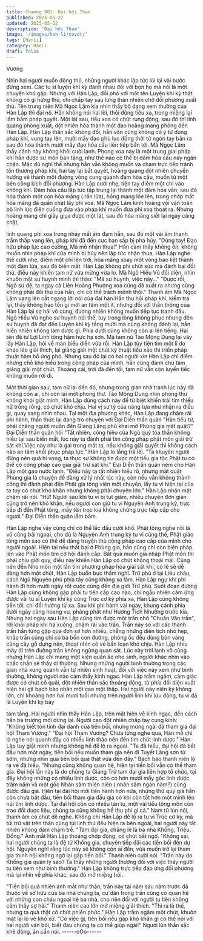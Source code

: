 ```yaml
---
title: Chương 901: Đại hội Tham
published: 2025-05-22
updated: 2025-05-22
description: 'Đại hội Tham'
image: '/images/han-li/cover/'
tags: [HanLi]
category: HanLi
draft: false
---
```


Vương

Nhìn hai người muốn động thủ, những người khác lập tức lùi lại
vài bước đứng xem. Các tu sĩ luyện khí kỳ đánh nhau đối với bọn
họ mà nói là một chuyện khó gặp. Nhưng với Hàn Lập, đối phó
với một tên Luyện khí kỳ thật không có gì hứng thú, chỉ chắp tay
sau lưng thản nhiên chờ đối phương xuất thủ.
Tên trung niên Mã Ngọc Lâm kia nhìn thấy bộ dạng xem thường
của Hàn Lập thì đại nộ. Hắn không nói hai lời, thôi động tiểu xa,
trong miệng lại lẩm bẩm pháp quyết. Một lát sau, tiểu xoa có chút
rung động, sau đó thì linh quang phóng xuất, đột nhiên hóa thành
một đạo hoàng mang phóng đến Hàn Lập.
Hàn Lập thần sắc không đổi, hắn vốn cũng không có ý tứ dùng
pháp khí, vung tay lên, mười mấy đạo phù lục đồng thời từ ngón
tay bắn ra sau đó hóa thành mười mấy đạo hỏa cầu liên tiếp bắn
tới. Mã Ngọc Lâm thấy cảnh này không khỏi cười lạnh. Phong
xoa này là một trung giai pháp khí hắn được sư môn ban tặng,
như thế nào có thể bị đám hỏa cầu này ngăn chặn.
Mặc dù nghĩ thế nhưng hắn vẫn không muốn va chạm trực tiếp
tránh tổn thương pháp khí, hai tay lại bắt quyết, hoàng quang đột
nhiên chuyển hướng vẽ thành một đường vòng cung quanh đám
hỏa cầu, muốn từ một bên công kích đối phương. Hàn Lập cười
nhẹ, tiện tay điểm một chỉ vào không khí. Đám hỏa cầu lập tức
tập trung lại thành một đám hỏa vân, sau đó hóa thành một con
hỏa mãng ( rắn lửa), hồng mang lóe lên, trong chớp mắt hỏa
mãng đã quấn chặt lấy phi xoa.
Mã Ngọc Lâm kinh hoảng vội vận toàn bộ linh lực điên cuồng đưa
vào pháp khí muốn đưa phi xoa thoát ra. Nhưng hoàng mang chỉ
giãy giụa được một lát, sau đó hỏa mãng siết lại ngày càng chặt,

linh quang phi xoa trong nháy mắt ảm đạm hẳn, sau đó một vài
âm thanh trầm thấp vang lên, pháp khí đã đến cực hạn sắp bị phá
hủy.
"Dừng tay! Đạo hữu pháp lực cao cường, Mã mỗ nhận thua!"
Hắn cảm thấy không ổn, không muốn nhìn pháp khí của mình bị
hủy nên lập tức nhận thua.
Hàn Lập nghe thế cười nhẹ, điểm một chỉ lên trời, hỏa mãng xoay
một vòng bạo liệt thành một đám lửa, sau đó biến mất. Hàn Lập
không phí chút sức mà đánh bại đối thủ, điều này khiến tam nữ
vừa mừng vừa lo. Mà Ngô Hiểu Vũ đối diện, nhìn khuôn mặt sư
huynh mình thì thào:
"Mã sư huynh, việc này…"
"Được rồi, Ngô sư đệ, ta ngay cả Liên Hoàng Phượng xoa cũng
đã xuất ra nhưng cũng không phải đối thủ của hắn, chỉ có thể
trách mệnh thôi."
Thanh âm Mã Ngọc Lâm vang lên cắt ngang lời nói của đại
hán.Hắn thu hồi pháp khí, kiểm tra lại, thấy không hảo tổn gì mới
an tâm một ít, nhưng đối với thần thông của Hàn Lập lại sợ hãi vô
cùng, đương nhiên không muốn tiếp tục tranh đấu.
Ngô Hiểu Vũ nghe sư huynh nói thế, tuy trong lòng không phục
nhưng đến sư huynh đã đạt đến Luyện khí kỳ tầng mười mà cũng
không đánh lại, hắn hiển nhiên không làm được gì.
Phía dưới cũng không còn ai lên tiếng. Hai tên đệ tử Lợi Linh tông
hậm hực hạ sơn. Mà tam nữ Tào Mộng Dung lại vây lấy Hàn Lập,
hỏi về màn biểu diễn vừa rồi. Hàn Lập tùy tiện tìm một lí do khéo
léo giải thích, lại giảng giải một chút kỹ thuật tiểu xảo thi triển
pháp thuật hàm hồ ứng phó.
Nhưng sau đó lại có hai người xin Hàn Lập chỉ điểm những chỗ
khó hiểu trong công pháp của mình, hắn cũng đành chú tâm
giảng giải một chút. Thoáng cái, trời đã đến tối, tam nữ vẫn còn
luyến tiếc không muốn rời đi.

Một thời gian sau, tam nữ lại đến đó, nhưng trong gian nhà tranh
lúc này đã không còn ai, chỉ còn lại một phong thư. Tào Mộng
Dung nhìn phong thư không khỏi giật mình, Hàn Lập dùng cách
này để từ biệt khiến trái tim thiếu nữ trống rỗng, có chút khó chịu.
Hai vị sư tỷ của nàng tựa như nhận ra điều gì, quay sang nhìn
nhau.
Tại một địa phương khác, Hàn Lập đang chậm rãi phi hành, thần
thức lại đang trò chuyện với Đại Diễn thần quân
"Hàn tiểu từ, phải chăng ngươi muốn đến Giang Lăng phủ khai
mở Phùng gia mật quật?" Đại Diễn thần quân hỏi
"Tất nhiên, công hiệu của Ngũ quỷ tỏa thần không hiểu tại sau
biến mất, lúc này ta đành phải tìm công pháp phật môn giải trừ sát
khí.Việc này như là gai trong mắt ta, nếu không giải quyết thì
không cách nào an tâm khôi phục pháp lực."
Hàn Lập lo lắng trả lời.
"Ta khuyên ngươi đừng nên quá hi vọng, ta thực sự không tin
được một tiểu gia tộc Phật tu có thể có công pháp cao giai giải trừ
sát khí." Đại Diễn thần quân ném cho Hàn Lập một gáo nước
lạnh.
"Điều này ta tất nhiên hiểu rõ, nhưng mật quật Phùng gia là
chuyện dễ dàng xử lý nhất lúc này, còn nếu vẫn không thành công
thì đành phải đến Phật gia tông viện một chuyến, lấy tu vi hiện tại
của ta tuy có chút khó khăn nhưng không phải chuyện lớn."
Hàn Lập nhăn mặt chậm rãi nói.
"Hừ! Ngươi sau khi tu vi bị tụt giảm, nhiều chuyện đơn giản cũng
trở nên khó khăn, nếu ngươi còn giữ tu vi Nguyên Anh trung kỳ,
trực tiếp đi đến Phật tông, mấy tên trọc kia không chừng trực tiếp
cấp cho ngươi."
Đại Diễn thần quân lầm bầm.

Hàn Lập nghe vậy cũng chỉ có thể lắc đầu cười khổ. Phật tông
nghe nói là vô cùng bài ngoại, cho dù là Nguyên Anh trung kỳ tu vi
cũng thế, Phật giáo tông môn sao có thể dễ dàng truyện thù công
pháp cao cấp của mình cho người ngoài. Hiện tại nếu thất bại ở
Phùng gia, hắn cũng chỉ còn biện pháp lẻn vào Phật môn tìm cơ
hội đánh cắp.
Bất quá muốn gia nhập Phật môn thì phải chịu giới quy, điều này
khiến Hàn Lập có chút không thoải mái. Cũng nên đến Nho môn
một lần tìm phương pháp hóa giải sát khí, có lẽ sẽ dễ dàng hơn
một chút, Hàn Lập buồn bực thầm nghĩ.
Trữ phủ ở tại Liêu châu, cách Ngũ Nguyên phủ phía tây cũng
không xa lắm, Hàn Lập ngự khí phi hành đi hơn mười ngày rốt
cuộc cũng đến địa giới Trữ phủ. Suốt đoạn đường Hàn Lập cũng
không gặp phải tu tiên cấp cao nào, chỉ ngẫu nhiên cảm ứng
được vài tu sĩ Luyện khí kỳ cùng Trúc cơ kỳ phía xa, Hàn Lập
cũng không tiến tới, chỉ đổi hướng từ xa.
Sau khi phi hành vài ngày, khung cảnh phía dưới ngày càng
hoang vu, phảng phất như Hương Tích Nhưỡng trước kia. Nhưng
hai ngày sau Hàn Lập cũng tìm được một trấn nhỏ "Chuẩn Vân
trấn", rời khỏi pháp khí hạ xuống, chậm rãi vào trấn.
Trấn này so với các thành trấn hắn từng gặp qua đơn sơ hơn
nhiều, chẳng những diện tích nhỏ hẹp, khắp trấn cũng chỉ có ba
bốn con đường, phòng ốc đều dùng bùn vàng cùng cây gỗ dựng
nên, thoạt nhìn có vẻ bẩn loạn khó chịu. Hàn Lập nhíu mày đi trên
đường trấn không ngừng quan sát.
Lúc này trời lạnh vô cùng nhưng Hàn Lập chỉ mang một kiện quần
áo nho sinh, người khác nhìn vào chắc chắn sẽ thấy dị thường.
Nhưng những người bình thường trong các gian nhà xung quanh
vẫn tự nhiên sinh hoạt, đối với việc này xem như bình thường,
không người nào cảm thấy kinh ngạc. Hàn Lập trầm ngâm, cảm
giác được có chút cổ quái, đột nhiên thần sắc thoáng động, từ
phía đối diện xuất hiện hai gã bạch bào nhân một cao một thấp.
Hai người này niên kỷ không lớn, chỉ khoảng hơn hai mươi tuổi
nhưng trên người linh khí lưu động, tu vi đã là Luyện khí kỳ bảy

tám tầng. Hai người nhìn thấy Hàn Lập, trên mặt hiện vẻ kinh
ngạc, đến cách hắn ba trượng mới dừng lại. Người cao đột nhiên
chắp tay cung kính:
"Không biết tôn tính đại danh của tiền bối, nhưng mừng ngài đã
tham gia đại hội Tham Vương."
"Đại hội Tham Vương? Chưa từng nghe qua, Hàn mỗ chỉ là nghe
nói quanh đây có nhiều linh thảo nên đến tìm chút linh dược." Hàn
Lập tuy giật mình nhưng không hề để lộ ra ngoài.
"Ta đã hiểu, đại hội đã bắt đầu hơn một ngày, tiền bối nếu muốn
tham gia nên đi Tuyết Lăng sơn từ sớm, nhưng nhìn qua tiền bối
quả thật vừa đến đây." Bạch bào thanh niên lộ ra vẻ đã hiểu.
"Nhưng cũng không quan hệ, hiện tại tiền bối vẫn có thể tham gia.
Đại hội lần này là do chúng ta Giang Trữ tam đại gia liên hợp tổ
chức, tại đây không những có nhiều linh dược, còn có hơn mười
mấy gốc linh dược trăm năm và một gốc Nhân sâm thiên niên (
nhân sâm ngàn năm?) cũng được đấu giá. Hiện tại đại hội mới
tiến hành hơn nửa, những thứ quý giá hẳn còn chưa bắt đầu, tiền
bối tham gia đấu giá có khi còn tốt hơn một mình lên núi tìm linh
dược. Tại đại hội còn có nhiều tán tu, một vài tiểu tông môn còn
trao đổi dược liệu, chúng ta cũng không hề thu phí gì cả." Nam tử
lùn nói, thanh âm có chút dễ nghe. Không chỉ Hàn Lập để lộ ra tu
vi Trúc cơ kỳ, mà túi trữ vật trên thân cùng túi linh thú đều hiện ra
bên ngoài, hai người này tất nhiên không dám chậm trễ.
"Tam đại gia, chẳng lẽ là ba nhà Khổng, Triệu, Đổng." Ánh mắt
Hàn Lập thoáng chớp động, có chút bất ngờ.
"Không sai, hai người chúng ta là đệ tử Khổng gia, chuyên tiếp đãi
các tiền bối đến dự hội. Nguyên nghĩ rằng lúc này sẽ không còn ai
đến, vừa muốn trở lại tham gia thịnh hội không ngờ lại gặp tiền
bối." Thanh niên cười nói.
"Trấn này do Khổng gia quản lý sao? Ta thấy những người thường
đối với việc thấy người tu tiên xem như bình thường." Hàn Lập
không trực tiếp đáp ứng đối phương mà lại nhìn về phía khác,
sau đó mở miệng hỏi.

"Tiền bối quả nhiên ánh mắt như thần, trấn này tại năm sáu năm
trước đã thuộc về sở hữu của ba nhà chúng ta, cư dân trong trấn
cũng có quan hệ với những con cháu ngoại hệ ba nhà, cho nên
đối với người tu tiên không cảm thấy sợ hãi." Thanh niên cao lớn
mở miệng giải thích.
"Thì ra là thế, nhưng ta quả thật có chút phiền phức." Hàn Lập
trầm ngâm một chút, khuôn mặt lại lộ vẻ khó xử.
"Có việc gì, tiền bối nếu gặp khó khăn gì có thể nói với hai người
vãn bối, biết đâu chúng ta có thể giúp ngài!" Người lùn thần sắc
khẽ động, ân cần nói.
------oOo------
